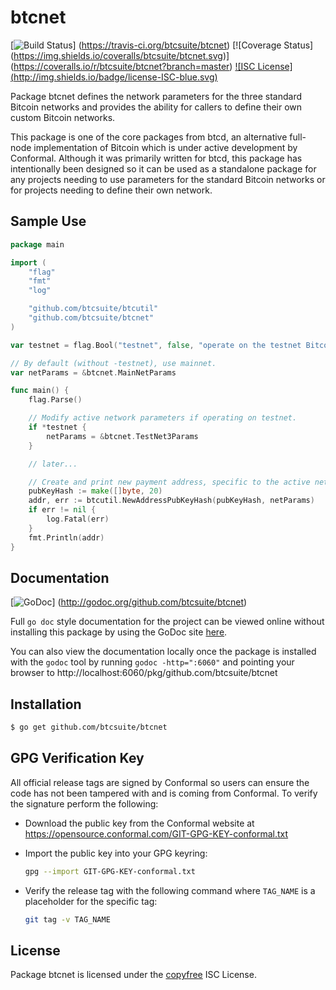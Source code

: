 btcnet
======

[![Build Status](http://img.shields.io/travis/btcsuite/btcnet.svg)]
(https://travis-ci.org/btcsuite/btcnet) [![Coverage Status]
(https://img.shields.io/coveralls/btcsuite/btcnet.svg)]
(https://coveralls.io/r/btcsuite/btcnet?branch=master) [![ISC License]
(http://img.shields.io/badge/license-ISC-blue.svg)](http://copyfree.org)

Package btcnet defines the network parameters for the three standard Bitcoin 
networks and provides the ability for callers to define their own custom 
Bitcoin networks.

This package is one of the core packages from btcd, an alternative full-node
implementation of Bitcoin which is under active development by Conformal.
Although it was primarily written for btcd, this package has intentionally been
designed so it can be used as a standalone package for any projects needing to
use parameters for the standard Bitcoin networks or for projects needing to
define their own network.

## Sample Use

```Go
package main

import (
	"flag"
	"fmt"
	"log"

	"github.com/btcsuite/btcutil"
	"github.com/btcsuite/btcnet"
)

var testnet = flag.Bool("testnet", false, "operate on the testnet Bitcoin network")

// By default (without -testnet), use mainnet.
var netParams = &btcnet.MainNetParams

func main() {
	flag.Parse()

	// Modify active network parameters if operating on testnet.
	if *testnet {
		netParams = &btcnet.TestNet3Params
	}

	// later...

	// Create and print new payment address, specific to the active network.
	pubKeyHash := make([]byte, 20)
	addr, err := btcutil.NewAddressPubKeyHash(pubKeyHash, netParams)
	if err != nil {
		log.Fatal(err)
	}
	fmt.Println(addr)
}
```

## Documentation

[![GoDoc](https://img.shields.io/badge/godoc-reference-blue.svg)]
(http://godoc.org/github.com/btcsuite/btcnet)

Full `go doc` style documentation for the project can be viewed online without
installing this package by using the GoDoc site
[here](http://godoc.org/github.com/btcsuite/btcnet).

You can also view the documentation locally once the package is installed with
the `godoc` tool by running `godoc -http=":6060"` and pointing your browser to
http://localhost:6060/pkg/github.com/btcsuite/btcnet

## Installation

```bash
$ go get github.com/btcsuite/btcnet
```

## GPG Verification Key

All official release tags are signed by Conformal so users can ensure the code
has not been tampered with and is coming from Conformal.  To verify the
signature perform the following:

- Download the public key from the Conformal website at
  https://opensource.conformal.com/GIT-GPG-KEY-conformal.txt

- Import the public key into your GPG keyring:
  ```bash
  gpg --import GIT-GPG-KEY-conformal.txt
  ```

- Verify the release tag with the following command where `TAG_NAME` is a
  placeholder for the specific tag:
  ```bash
  git tag -v TAG_NAME
  ```

## License

Package btcnet is licensed under the [copyfree](http://copyfree.org) ISC
License.
